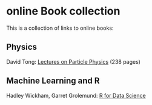 # online Book collection

This is a collection of links to online books:

## Physics

David Tong: [Lectures on Particle Physics](http://www.damtp.cam.ac.uk/user/tong/particle.html) (238 pages)


## Machine Learning and R

Hadley Wickham, Garret Grolemund: [R for Data Science](https://r4ds.had.co.nz/)
